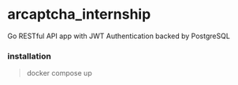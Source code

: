 # arcaptcha_internship
Go RESTful API app with JWT Authentication backed by PostgreSQL
### installation
> docker compose up
